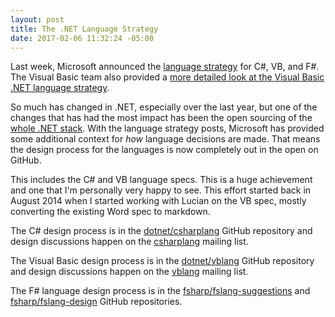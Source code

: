 ```yaml
---
layout: post
title: The .NET Language Strategy
date: 2017-02-06 11:32:24 -05:00
---
```


Last week, Microsoft announced the [language strategy](https://blogs.msdn.microsoft.com/dotnet/2017/02/01/the-net-language-strategy/) for C#, VB, and F#. The Visual Basic team also provided a [more detailed look at the Visual Basic .NET language strategy](https://blogs.msdn.microsoft.com/vbteam/2017/02/01/digging-deeper-into-the-visual-basic-language-strategy/).

So much has changed in .NET, especially over the last year, but one of the changes that has had the most impact has been the open sourcing of the [whole .NET stack](https://github.com/dotnet/). With the language strategy posts, Microsoft has provided some additional context for _how_ language decisions are made. That means the design process for the languages is now completely out in the open on GitHub.

This includes the C# and VB language specs. This is a huge achievement and one that I'm personally very happy to see. This effort started back in August 2014 when I started working with Lucian on the VB spec, mostly converting the existing Word spec to markdown.  

The C# design process is in the [dotnet/csharplang](https://github.com/dotnet/csharplang) GitHub repository and design discussions happen on the [csharplang](https://lists.dot.net/mailman/listinfo/csharplang) mailing list.

The Visual Basic design process is in the [dotnet/vblang](https://github.com/dotnet/vblang) GitHub repository and design discussions happen on the [vblang](https://lists.dot.net/mailman/listinfo/vblang) mailing list.

The F# language design process is in the [fsharp/fslang-suggestions](https://github.com/fsharp/fslang-suggestions) and [fsharp/fslang-design](https://github.com/fsharp/fslang-design) GitHub repositories.